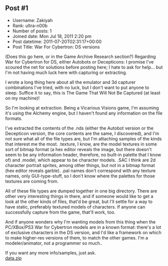 ## Post #1
- Username: Zakiyah
- Rank: ultra-n00b
- Number of posts: 1
- Joined date: Mon Jul 18, 2011 2:20 pm
- Post datetime: 2011-07-20T02:31:17+00:00
- Post Title: War For Cybertron: DS versions

(Does this go here, or in the Game Archive Research section?)  Regarding War for Cybertron for DS, either Autobots or Decepticons: I promise I've scoured the net for solutions before posting here; I hate to ask for help... but I'm not having much luck here with capturing or extracting.

I wrote a long thing here about all the emulator and 3d capturer combinations I've tried, with no luck, but I don't want to put anyone to sleep.  Suffice it to say, this is The Game That Will Not Be Captured (at least on my machine)!   

So I'm looking at extraction.  Being a Vicarious Visions game, I'm assuming it's using the Alchemy engine, but I haven't found any information on the file formats.

I've extracted the contents of the .nds (either the Autobot version or the Decepticon version, the core contents are the same, I discovered), and I'm not sure what all of the file types are, but I'm attaching samples of the kinds that interest me the most.  .texture, I know, are the model textures in some sort of bitmap format (a hex editor reveals the image, but there doesn't seem to be any information header, therefore, no built-in palette that I know of) and .model, which appear to be character models. .SAC I think are 2d character portrait sprites, among other things, but not in a bitmap format (hex editor reveals garble).  .pal names don't correspond with any texture names, only GUI-type-stuff, so I don't know where the palettes for those textures are coming from.  

All of these file types are dumped together in one big directory.  There are other very interesting things in there, and if someone would like to get a look at the other kinds of files, that'd be great, but I'll settle for a way to have static, preferably textured models of characters.  If anyone can successfully capture from the game, that'll work, too.  

And if anyone wonders why I'm wanting models from this thing when the PC/XBox/PS3 War for Cybertron models are in a known format: there's a lot of exclusive characters in the DS version, and I'd like a framework on which to make higher-res versions of them, to match the other games.    I'm a modeler/animator, not a programmer so much..  

If you want any more info/samples, just ask.  
[data.zip](https://xentaxbackup.github.io/file/4520_data.zip)
